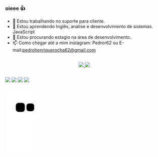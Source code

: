 ### oieee 👍

- 🔭 Estou trabalhando no suporte para cliente.
- 🌱 Estou aprendendo Inglês, analise e desenvolvimento de sistemas. JavaScript
- 👯 Estou procurando estagio na área de desenvolvimento.
- 📫 Como chegar até a mim instagram: Pedror62 ou E-mail:pedrohenriquerocha62@gmail.com

##


<div align="center">
  <a href="https://https://github.com/Pedror62">
  <img height="180em" src="https://github-readme-stats.vercel.app/api?username=Pedror62&show_icons=true&theme=dracula&include_all_commits=true&count_private=true"/>
  <img height="180em" src="https://github-readme-stats.vercel.app/api/top-langs/?username=Pedror62&layout=compact&langs_count=7&theme=dracula"/>
</div>

 ##
 
 <div> 
  
  <a href="https://instagram.com/Pedror62" target="_blank"><img src="https://img.shields.io/badge/-Instagram-%23E4405F?style=for-the-badge&logo=instagram&logoColor=white" target="_blank"></a>
 <a href="https://pedror62#8978" target="_blank"><img src="https://img.shields.io/badge/Discord-7289DA?style=for-the-badge&logo=discord&logoColor=white" target="_blank"></a> 
  <a href = "mailto:pedrohenriquerocha62@gmail.com"><img src="https://img.shields.io/badge/-Gmail-%23333?style=for-the-badge&logo=gmail&logoColor=white" target="_blank"></a>
  <a href="https://www.linkedin.com/in/pedro-henrique-9799b8218/" target="_blank"><img src="https://img.shields.io/badge/-LinkedIn-%230077B5?style=for-the-badge&logo=linkedin&logoColor=white" target="_blank"></a> 
 ##
  ![Snake animation](https://github.com/Pedror62/Pedror62/blob/output/github-contribution-grid-snake.svg)
 
</div>
